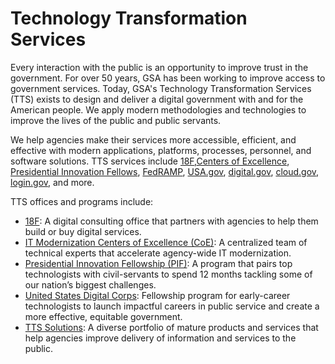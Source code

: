 # Technology Transformation Services

Every interaction with the public is an opportunity to improve trust in the government. For over 50 years, GSA has been working to improve access to government services. Today, GSA's Technology Transformation Services (TTS) exists to design and deliver a digital government with and for the American people. We apply modern methodologies and technologies to improve the lives of the public and public servants.

We help agencies make their services more accessible, efficient, and effective with modern applications, platforms, processes, personnel, and software solutions. TTS services include [18F](https://18f.gsa.gov/),[Centers of Excellence](https://coe.gsa.gov/), [Presidential Innovation Fellows](https://presidentialinnovationfellows.gov/), [FedRAMP](https://www.fedramp.gov/), [USA.gov](https://www.usa.gov/), [digital.gov](https://digital.gov/), [cloud.gov](https://cloud.gov/), [login.gov](https://login.gov/), and more.

TTS offices and programs include:

* [18F](https://www.gsa.gov/about-us/organization/federal-acquisition-service/technology-transformation-services/18f): A digital consulting office that partners with agencies to help them build or buy digital services.
* [IT Modernization Centers of Excellence (CoE)](https://www.gsa.gov/about-us/organization/federal-acquisition-service/technology-transformation-services/the-centers-of-excellence): A centralized team of technical experts that accelerate agency-wide IT modernization.
* [Presidential Innovation Fellowship (PIF)](https://www.gsa.gov/about-us/organization/federal-acquisition-service/technology-transformation-services/the-presidential-innovation-fellows): A program that pairs top technologists with civil-servants to spend 12 months tackling some of our nation’s biggest challenges.
* [United States Digital Corps](https://www.gsa.gov/about-us/organization/federal-acquisition-service/technology-transformation-services/united-states-digital-corps): Fellowship program for early-career technologists to launch impactful careers in public service and create a more effective, equitable government.
* [TTS Solutions](https://www.gsa.gov/about-us/organization/federal-acquisition-service/technology-transformation-services/tts-solutions): A diverse portfolio of mature products and services that help agencies improve delivery of information and services to the public.
